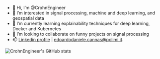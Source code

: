 - 👋 Hi, I’m @CrohnEngineer
- 👀 I’m interested in signal processing, machine and deep learning, and geospatial data
- 🌱 I’m currently learning explainability techniques for deep learning, Docker and Kubernetes
- 💞️ I’m looking to collaborate on funny projects on signal processing
- 📫 [Linkedin profile](https://www.linkedin.com/in/edoardo-daniele-cannas-9a7355146/) | edoardodaniele.cannas@polimi.it. 

![CrohnEngineer's GitHub stats](https://github-readme-stats.vercel.app/api?username=CrohnEngineer&show_icons=true&count_private=true&include_all_commits=false&role=OWNER,COLLABORATOR&theme=gotham)

<!---
CrohnEngineer/CrohnEngineer is a ✨ special ✨ repository because its `README.md` (this file) appears on your GitHub profile.
You can click the Preview link to take a look at your changes.
--->
